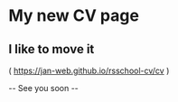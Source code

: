 # My new CV page
## I like to move it

( https://jan-web.github.io/rsschool-cv/cv )

-- See you soon -- 